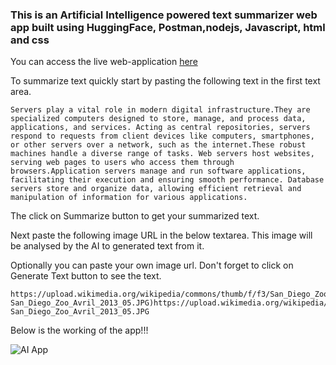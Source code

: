 ### This is an Artificial Intelligence powered text summarizer web app built using HuggingFace, Postman,nodejs, Javascript, html and css

<p>You can access the live web-application <a href="https://ai-text-summarizer-app--louiswambua.repl.co/" target="_blank">here</a></p>

<p>To summarize text quickly start by pasting the following text in the first text area.</p>

```
Servers play a vital role in modern digital infrastructure.They are specialized computers designed to store, manage, and process data, applications, and services. Acting as central repositories, servers respond to requests from client devices like computers, smartphones, or other servers over a network, such as the internet.These robust machines handle a diverse range of tasks. Web servers host websites, serving web pages to users who access them through browsers.Application servers manage and run software applications, facilitating their execution and ensuring smooth performance. Database servers store and organize data, allowing efficient retrieval and manipulation of information for various applications.
```
<p>The click on Summarize button to get your summarized text.</p>

<p>Next paste the following image URL in the below textarea. This image will be analysed by the AI to generated text from it.</p>
<p>Optionally you can paste your own image url. Don't forget to click on Generate Text button to see the text.</p>

```
https://upload.wikimedia.org/wikipedia/commons/thumb/f/f3/San_Diego_Zoo_Avril_2013_05.JPG/1200px-San_Diego_Zoo_Avril_2013_05.JPG)https://upload.wikimedia.org/wikipedia/commons/thumb/f/f3/San_Diego_Zoo_Avril_2013_05.JPG/1200px-San_Diego_Zoo_Avril_2013_05.JPG
```
<p>Below is the working of the app!!!</p>
<img alt="AI App" src="https://github.com/louis103/AI-Text-Summarizer-App/blob/main/main.gif"/>



